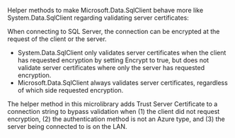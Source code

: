 Helper methods to make Microsoft.Data.SqlClient behave more like System.Data.SqlClient regarding validating server certificates:

When connecting to SQL Server, the connection can be encrypted at the request of the client or the server.
* System.Data.SqlClient only validates server certificates when the client has requested encryption by setting Encrypt to true, but does not validate server certificates where only the server has requested encryption.
* Microsoft.Data.SqlClient always validates server certificates, regardless of which side requested encryption.

The helper method in this microlibrary adds Trust Server Certificate to a connection string to bypass validation when (1) the client did not request encryption, (2) the authentication method is not an Azure type, and (3) the server being connected to is on the LAN.
